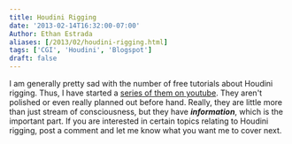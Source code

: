 ```yaml
---
title: Houdini Rigging
date: '2013-02-14T16:32:00-07:00'
Author: Ethan Estrada
aliases: [/2013/02/houdini-rigging.html]
tags: ['CGI', 'Houdini', 'Blogspot']
draft: false
---
```


I am generally pretty sad with the number of free tutorials about Houdini rigging.
Thus, I have started a [series of them on youtube](//www.youtube.com/playlist?list=PLDOYfdOqIB1CFANGg0wOQaZFus67NS4rV).
They aren't polished or even really planned out before hand.
Really, they are little more than just stream of consciousness,
but they have ***information***, which is the important part.
If you are interested in certain topics relating to Houdini rigging,
post a comment and let me know what you want me to cover next.
